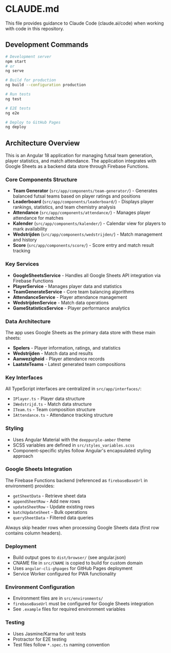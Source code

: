 # CLAUDE.md

This file provides guidance to Claude Code (claude.ai/code) when working with code in this repository.

## Development Commands

```bash
# Development server
npm start
# or
ng serve

# Build for production
ng build --configuration production

# Run tests
ng test

# E2E tests
ng e2e

# Deploy to GitHub Pages
ng deploy
```

## Architecture Overview

This is an Angular 18 application for managing futsal team generation, player statistics, and match attendance. The application integrates with Google Sheets as a backend data store through Firebase Functions.

### Core Components Structure

- **Team Generator** (`src/app/components/team-generator/`) - Generates balanced futsal teams based on player ratings and positions
- **Leaderboard** (`src/app/components/leaderboard/`) - Displays player rankings, statistics, and team chemistry analysis  
- **Attendance** (`src/app/components/attendance/`) - Manages player attendance for matches
- **Kalender** (`src/app/components/kalender/`) - Calendar view for players to mark availability
- **Wedstrijden** (`src/app/components/wedstrijden/`) - Match management and history
- **Score** (`src/app/components/score/`) - Score entry and match result tracking

### Key Services

- **GoogleSheetsService** - Handles all Google Sheets API integration via Firebase Functions
- **PlayerService** - Manages player data and statistics
- **TeamGenerateService** - Core team balancing algorithms  
- **AttendanceService** - Player attendance management
- **WedstrijdenService** - Match data operations
- **GameStatisticsService** - Player performance analytics

### Data Architecture

The app uses Google Sheets as the primary data store with these main sheets:
- **Spelers** - Player information, ratings, and statistics
- **Wedstrijden** - Match data and results  
- **Aanwezigheid** - Player attendance records
- **LaatsteTeams** - Latest generated team compositions

### Key Interfaces

All TypeScript interfaces are centralized in `src/app/interfaces/`:
- `IPlayer.ts` - Player data structure
- `IWedstrijd.ts` - Match data structure
- `ITeam.ts` - Team composition structure
- `IAttendance.ts` - Attendance tracking structure

### Styling

- Uses Angular Material with the `deeppurple-amber` theme
- SCSS variables are defined in `src/styles_variables.scss`
- Component-specific styles follow Angular's encapsulated styling approach

### Google Sheets Integration

The Firebase Functions backend (referenced as `firebaseBaseUrl` in environment) provides:
- `getSheetData` - Retrieve sheet data
- `appendSheetRow` - Add new rows
- `updateSheetRow` - Update existing rows  
- `batchUpdateSheet` - Bulk operations
- `querySheetData` - Filtered data queries

Always skip header rows when processing Google Sheets data (first row contains column headers).

### Deployment

- Build output goes to `dist/browser/` (see angular.json)
- CNAME file in `src/CNAME` is copied to build for custom domain
- Uses `angular-cli-ghpages` for GitHub Pages deployment
- Service Worker configured for PWA functionality

### Environment Configuration

- Environment files are in `src/environments/`
- `firebaseBaseUrl` must be configured for Google Sheets integration
- See `.example` files for required environment variables

### Testing

- Uses Jasmine/Karma for unit tests
- Protractor for E2E testing
- Test files follow `*.spec.ts` naming convention